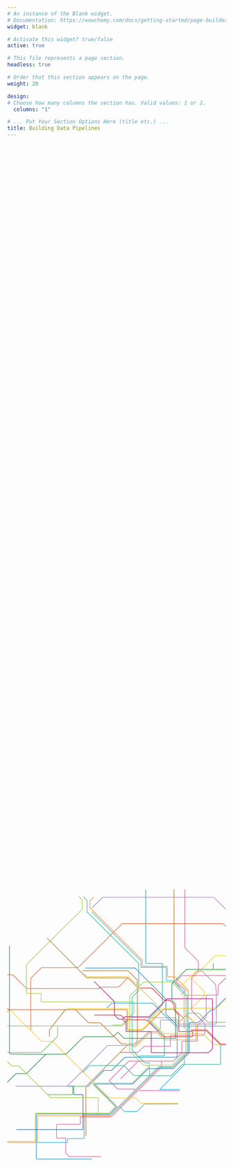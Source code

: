 ```yaml
---
# An instance of the Blank widget.
# Documentation: https://wowchemy.com/docs/getting-started/page-builder/
widget: blank

# Activate this widget? true/false
active: true

# This file represents a page section.
headless: true

# Order that this section appears on the page.
weight: 20

design:
# Choose how many columns the section has. Valid values: 1 or 2.
  columns: "1"

# ... Put Your Section Options Here (title etc.) ...
title: Building Data Pipelines
---
```

<!-- skills section start -->
   <!-- <section class="skills">
          <div class="max-width">
              <h2 class="title">Data Professional</h2>
              <div class="skills-content">
                  <div class="column left">
                      <div class="bars">
                          <div class="info">
                              <span>Machine Learning and Artificial Intelligence</span>
                          </div>
                          <div class="line ml"></div>
                      </div>
                      <div class="bars">
                          <div class="info">
                              <span>Trend Analysis and Predictive Analytics</span>
                          </div>
                          <div class="line trend"></div>
                      </div>
                      <div class="bars">
                          <div class="info">
                              <span>Data Structures & Algorithms</span>
                          </div>
                          <div class="line ds"></div>
                      </div>
                      <div class="bars">
                          <div class="info">
                              <span>Computer Vision techniques</span>
                          </div>
                          <div class="line cv"></div>
                      </div>
                  </div>
                  <div class="column right">
                      <div class="bars">
                          <div class="info">
                              <span>Statistical Modeling and Feature Engineering</span>
                          </div>
                          <div class="line sm"></div>
                      </div>
                      <div class="bars">
                          <div class="info">
                              <span>Data Science and Information Visualization</span>
                          </div>
                          <div class="line iv"></div>
                      </div>
                      <div class="bars">
                          <div class="info">
                              <span>Deep Learning models</span>
                          </div>
                          <div class="line dl"></div>
                      </div>
                      <div class="bars">
                          <div class="info">
                              <span>Web Scraping and Data Mining</span>
                          </div>
                          <div class="line ws"></div>
                      </div>
                  </div>
              </div>
          </div>
      </section> -->

<!-- I am always up for:
 - a cup of delicious coffee
 - dark chocolates
 - discovering new music: [J A M W I N E](https://jam-wine.tumblr.com/)
 - Stock Markets and investments
 - a game of Chess or Table Tennis
 - exploring Open Source Technologies: [Work With Data](https://workwithdata.tumblr.com/)
 - PC Gaming and eSports
 - Coursera MOOCs
 - discussion about new gadgets and PC configurations
 - Logo Designing
 - Traveling (*obviously* :sweat_smile:) -->


<script src='https://codepen.io/juliangarnier/pen/yMLaRG'></script>
<script src='https://cdn.jsdelivr.net/npm/animejs@3.0.1/lib/anime.min.js'></script>

<div class="anim">
  <svg xmlns="http://www.w3.org/2000/svg" viewBox="0 0 800 600"><g fill="none" fill-rule="evenodd"><path stroke="#31B495" d="M781.02 488.77v69.78c0 1.08-.88 1.96-1.97 1.96l-135.12-.04c-1.09 0-2.6.62-3.38 1.39l-39.23 38.96a5.52 5.52 0 0 1-3.37 1.4h-75.38a1.97 1.97 0 0 1-1.97-1.97v-33.5"/><path stroke="#F4D21F" d="M674.88 355.57l45.54-45.24a5.42 5.42 0 0 0 1.39-3.35l-.06-10.38c0-1.08-.63-2.58-1.4-3.35l-43.38-43.07a1.94 1.94 0 0 1 0-2.77l82.83-82.25a5.52 5.52 0 0 1 3.37-1.4l44.94.1c1.08 0 2.6-.62 3.37-1.37L952.5 22.65"/><path stroke="#1AACA8" d="M507-76.68v265.47a4 4 0 0 0 4 3.99H566c1.08 0 1.97.88 1.97 1.96v147.5c0 1.08-.63 2.59-1.4 3.35l-47.9 47.4a5.45 5.45 0 0 0-1.4 3.34c0 2.25.64 3.76 1.4 4.53l53.82 53.26c.77.76 1.76 1.39 2.19 1.39.43 0 .79.88.79 1.96v70.17c0 1.07-.89 1.96-1.97 1.96l-85.81-.04c-1.09 0-2.6.62-3.38 1.39l-1.55 1.54a5.52 5.52 0 0 1-3.38 1.4h-9.29"/><path stroke="#1F8C43" d="M8 127.82v391.06a4.04 4.04 0 0 0 4 4.04L140.8 524"/><path stroke="#1AA5D0" d="M894.01 374l49.8-49.44a5.52 5.52 0 0 1 3.37-1.4h92.41c1.09 0 2.6.63 3.38 1.4l27.18 26.99"/><path stroke="#1AA5D0" d="M894.01 374l49.8-49.44a5.52 5.52 0 0 1 3.37-1.4h92.41c1.09 0 2.6.63 3.38 1.4l27.18 26.99"/><path stroke="#1F8C43" d="M755.16 213.9l70.82.04c1.08 0 2.6-.63 3.37-1.4l91.61-90.97a5.52 5.52 0 0 1 3.37-1.39h77.07l-71.29-72.13a5.45 5.45 0 0 1-1.4-3.35V16.87"/><path stroke="#9DCA40" d="M261.78-52.44l11.16 11.08c.77.77 1.4 2.28 1.4 3.35V-5L156.7 111.03l-85.4 84.8a5.45 5.45 0 0 0-1.4 3.35v100.67c0 1.08.89 1.96 1.97 1.96h50.4c1.09 0 1.98.88 1.98 1.96l.07 26.92c0 1.07.9 1.96 1.98 1.96l335.73.13c1.09 0 1.98.88 1.98 1.96v36.79l-42.99 43.78a5.52 5.52 0 0 1-3.37 1.4H385.2"/><path stroke="#DA5A98" d="M564.8 549.64v17.76c0 1.08-.64 2.59-1.4 3.35L382.28 750.6a5.52 5.52 0 0 1-3.38 1.39h-109.1c-1.09 0-1.97.88-1.97 1.96v23.37c0 1.07-.9 1.96-1.98 1.96h-83.54c-1.08 0-1.97.88-1.97 1.96v45.8c0 1.07.89 1.95 1.97 1.95h29.89c1.08 0 1.97.88 1.97 1.96v51.07c0 1.08.63 2.59 1.4 3.35l10.32 10.25c.77.76 2.29 1.39 3.37 1.39h111.77c1.09 0 1.34.62.57 1.39M482.82 656H630.9"/><path stroke="#E5683E" d="M440.53 245.87l-31.7 31.48a5.52 5.52 0 0 1-3.37 1.39h-62.37c-1.09 0-2.6.62-3.38 1.39l-2.68 3.66-264.59.02c-1.08 0-2.6-.63-3.37-1.4l-47.3-46.97a5.52 5.52 0 0 0-3.37-1.39h-57.47l-1.12-34.61c0-1.08-.63-2.59-1.4-3.35l-66.54-65.94"/><path stroke="#9F83B6" d="M705.31 221.73h7.83c1.09 0 2.6.63 3.37 1.4l45.8 45.6c.78.76 1.4 2.27 1.4 3.35v13.94c0 1.08.46 1.96 1.03 1.98.56 0 1.03.9 1.03 1.98v10.77l-.15 110.84c0 1.08-.89 1.96-1.98 1.96H628.32c-1.08 0-2.6-.63-3.37-1.4l-12.2-12.12a5.52 5.52 0 0 0-3.38-1.39h-46.18a2 2 0 0 0-2 1.96l-.17 26.74c0 1.08-.63 2.59-1.4 3.35l-8.82 8.76a5.52 5.52 0 0 1-3.37 1.39l-26.65-.06c-1.09 0-2.6.62-3.38 1.39l-48.1 47.78a5.52 5.52 0 0 1-3.38 1.39h-16.37l-79.45-.02c-1.09 0-2.6.63-3.36 1.39L220.71 639.06a5.47 5.47 0 0 1-3.35 1.4H31.06"/><path stroke="#BC6D21" d="M145.43 99.41L289.6 243.5c.77.76 2.29 1.39 3.37 1.39h146.76c1.09 0 2.6.62 3.38 1.39l31.93 31.71c.77.77 1.4 2.27 1.4 3.35V474.1c0 1.08-.63 2.59-1.4 3.35l-7.6 7.54a5.52 5.52 0 0 1-3.36 1.4h-20.62l-20.67 20.97-2.78 2.78L289.37 640a5.45 5.45 0 0 0-1.4 3.35l.16 177.85"/><path stroke="#DA1817" d="M318.82 380.62h94.88c1.09 0 2.6.63 3.38 1.39l14.97 14.87c.77.76 2.29 1.39 3.37 1.39h72.99c1.08 0 2.6.63 3.35 1.39l58.57 58.53c.77.77 2.27 1.4 3.35 1.4h103.37c1.08 0 1.97-.89 1.97-1.97v-14.7c0-1.09-.89-1.97-1.97-1.97l-6.7.02H630.1a1.97 1.97 0 0 1-1.97-1.96v-57c0-1.08-.63-2.59-1.4-3.35l-14.58-14.48a5.45 5.45 0 0 1-1.4-3.35v-17.3c0-1.07-.63-2.58-1.4-3.34L597 327.92a5.52 5.52 0 0 0-3.37-1.39h-17.4c-1.09 0-2.6-.62-3.38-1.39l-41.8-41.5a5.52 5.52 0 0 0-3.37-1.4h-41.34"/><path stroke="#9F9FA0"/><path stroke="#74BB63" d="M855.2 194.4h59.84c1.09 0 1.97.89 1.97 1.96v28.74c0 1.08.64 2.59 1.4 3.35l50.96 50.6c.77.76 1.4 2.27 1.4 3.35v101.47l105.2 104.27"/><path stroke="#DA5A98" d="M638.46 305.73L651 293.29c.77-.74.77-2 0-2.76l-31.35-31.13c-.76-.74-.76-2 0-2.76l18.53-18.4a5.52 5.52 0 0 1 3.37-1.39l160.41-.2 423.37 1.2c1.08 0 1.97.89 1.97 1.96v71.5"/><path stroke="#BC6D21" d="M438.61 486.03h-18.54c-1.08 0-2.6-.63-3.37-1.4l-74.94-74.41a5.52 5.52 0 0 0-3.37-1.4h-38.57c-1.08 0-2.6-.62-3.37-1.38l-47-46.68-36.58-.04-57 71.59a5.45 5.45 0 0 0-1.4 3.35v23.9"/><path stroke="#74BB63" d="M882.06 358.97l-46.92 46.6a5.52 5.52 0 0 1-3.38 1.39h-94.64c-1.09 0-2.6-.63-3.38-1.4l-30.6-30.33a5.52 5.52 0 0 0-3.36-1.4l-34.94.04c-1.08 0-2.6.63-3.37 1.4l-29.57 29.36a5.52 5.52 0 0 1-3.37 1.39l-14.55-14.35a5.63 5.63 0 0 0-3.42-1.4l-156.97-.25c-1.11 0-2.65.63-3.43 1.4l-27.85 27.61a5.52 5.52 0 0 1-3.38 1.4H-23.82l-88.65.2-12.44 12.35"/><path stroke="#2283BC" d="M292.9 643.74l59.56-59.12a5.52 5.52 0 0 1 3.37-1.39h23.93c1.08 0 2.6-.63 3.37-1.39l46.53-46.21a5.52 5.52 0 0 1 3.38-1.4h33.53l153.67-.01c1.08 0 1.97-.88 1.97-1.96V420.01c0-1.07-.63-2.58-1.4-3.35l-38.64-38.37a5.45 5.45 0 0 1-1.4-3.35v-51.52c0-1.08-.64-2.59-1.4-3.35L468.91 210.39a5.52 5.52 0 0 0-3.38-1.4l-180.49.2"/><path stroke="#DA5A98" d="M484.13 548.71h-37.09c-1.08 0-2.6.63-3.37 1.4l-69.02 68.54c-.77.76-.77 2 0 2.76l28.09 27.78c.77.76 2.29 1.39 3.37 1.39h62.41"/><path stroke="#31B495" d="M520.82 561.7v-4.74c0-1.08-.89-1.96-1.98-1.96h-13.21c-1.09 0-2.6-.62-3.37-1.39l-43.36-42.88a5.45 5.45 0 0 1-1.4-3.35v-190.4c0-1.08.63-2.6 1.4-3.36l20.89-20.74a5.45 5.45 0 0 0 1.4-3.35v-95.4c0-1.08-.63-2.58-1.4-3.35L292.4 4.7l-.6-40.88c0-1.08-.62-2.58-1.4-3.35L278.8-51.07"/><path stroke="#1EB2D8" d="M275.76 745h99.28c1.09 0 2.6-.63 3.38-1.4l174.33-172.75a5.52 5.52 0 0 1 3.38-1.4h46.75c1.08 0 2.6-.62 3.35-1.38l51.47-51.46a5.42 5.42 0 0 0 1.38-3.35V311.29c0-1.07-.63-2.58-1.4-3.35l-51.84-51.3a5.52 5.52 0 0 0-3.38-1.4h-17.95a1.97 1.97 0 0 1-1.97-1.95v-44.47c0-1.07-.89-1.96-1.97-1.96h-88.63a1.97 1.97 0 0 1-1.97-1.96v-19.2c0-1.07-.64-2.58-1.4-3.34L309.87 4.92"/><path stroke="#F4D21F" d="M1002.65 123.83H926.5c-1.08 0-2.6.62-3.37 1.39l-92.28 91.46a5.52 5.52 0 0 1-3.37 1.39l-131.87-.08c-1.09 0-2.6.63-3.37 1.37l-51.9 51.19c-.77.76-.77 2 0 2.76l21.22 21.1c.77.76 1.4 2.27 1.4 3.35v15.69"/><path stroke="#BE2F39" d="M672.51 437.64h54.25c1.08 0 2.6.63 3.37 1.4l49.04 48.7c.77.76 2.29 1.38 3.37 1.38h45.16c1.08 0 2.6-.62 3.37-1.39L914.39 405a5.52 5.52 0 0 1 3.37-1.4h42.22c1.08 0 2.6.63 3.37 1.4l100.8 100.1"/><path stroke="#E5683E" d="M672.51 434.31h55.63c1.08 0 2.6.63 3.37 1.4l49.14 48.8c.77.76 2.29 1.38 3.37 1.38l41.9-.04c1.08 0 2.6-.62 3.37-1.39l62.08-61.68a5.45 5.45 0 0 0 1.4-3.35l-.1-268.18c0-1.08-.63-2.59-1.4-3.35l-99.8-99.28a5.52 5.52 0 0 0-3.37-1.39H422.62c-1.08 0-2.6.63-3.37 1.4L260.28 206.3a5.52 5.52 0 0 1-3.38 1.39H127.3c-1.08 0-2.6.62-3.37 1.39l-36.71 36.45a5.45 5.45 0 0 0-1.4 3.35v185.1"/><path stroke="#1EB2D8" d="M410.1 713.73l17.53 17.42c.77.76 2.29 1.39 3.37 1.39h42.02c1.09 0 2.6-.63 3.37-1.4l26.02-25.83 123.2-.31"/><path/><path stroke="#2283BC" d="M307.34 907.08c.77-.77.52-1.4-.57-1.4H108.29a1.97 1.97 0 0 1-1.98-1.95V743.59c0-1.08.9-1.96 1.98-1.96h264.38c1.09 0 2.6-.63 3.38-1.4l23.75-23.58c.77-.76.77-2 0-2.76l-80.84-80.1c-.77-.76-.51-1.4.57-1.4h137.53c1.09 0 2.6-.62 3.38-1.38l53.63-53.26a5.52 5.52 0 0 1 3.37-1.4l88.57-.2c1.09 0 2.6-.62 3.38-1.38l55.6-55.22a5.45 5.45 0 0 0 1.4-3.35V409.93c0-1.08.9-1.96 1.98-1.96h29c1.08 0 2.6-.63 3.37-1.4l43.32-43.01a5.52 5.52 0 0 1 3.37-1.4h6.11c1.09 0 2.6-.62 3.38-1.38l53.12-52.76a5.52 5.52 0 0 1 3.37-1.39h13.6c1.08 0 2.6.63 3.37 1.4L892.79 370c.77.77 2.29 1.4 3.37 1.4h74.06c1.08 0 2.6.62 3.37 1.38l93.97 93.5"/><path stroke="#E6632A" d="M647.56 429.46v-33.62c0-1.08-.63-2.59-1.4-3.35l-31.45-31.22a5.52 5.52 0 0 0-3.37-1.4h-36.87c-1.08 0-2.6.63-3.37 1.4l-74.35 73.83a5.52 5.52 0 0 1-3.37 1.39H440.9a1.97 1.97 0 0 1-1.98-1.96v-71.5c0-1.08-.88-1.96-1.97-1.96H9.3c-1.08 0-2.6.63-3.37 1.4l-37.9 37.62a5.52 5.52 0 0 1-3.37 1.4h-57c-1.1 0-2.61.62-3.38 1.38l-13.2 13.1a5.52 5.52 0 0 1-3.37 1.4h-13.2"/><path stroke="#F4D21F" d="M219.9 357h144.49l76.54.13c1.08 0 1.97.88 1.97 1.96v71.7c0 1.08.89 1.96 1.97 1.96h46.36c1.08 0 2.6-.63 3.37-1.4l74.35-74a5.52 5.52 0 0 1 3.37-1.4h192.33c1.09 0 2.6-.62 3.37-1.38l43.58-43.28a5.52 5.52 0 0 1 3.37-1.39h10.6c1.08 0 2.6.63 3.37 1.4l62.65 62.2c.77.77 2.29 1.4 3.37 1.4h73.87c1.09 0 2.6.63 3.38 1.4l94.12 93.47 9.27.57c.84 0 2.17-.62 2.93-1.39l104.08-89.36a1.97 1.97 0 0 1 2.78 0l6.3 6.25"/><path stroke="#9DCA40" d="M599.92 564.19a6.6 6.6 0 0 0 4.04-1.67l47.94-47.6a6.5 6.5 0 0 0 1.67-4.01V313.84c0-1.3-.75-3.1-1.67-4.02l-47.94-47.6a6.6 6.6 0 0 0-4.04-1.66h-97.84a6.6 6.6 0 0 0-4.05 1.66l-47.93 47.6a6.5 6.5 0 0 0-1.68 4.02v197.07c0 1.29.75 3.1 1.68 4.01l47.93 47.6a6.6 6.6 0 0 0 4.05 1.67h97.84z"/><path stroke="#1EB2D8" d="M648.25 527.17v33.3c0 1.08-.63 2.58-1.4 3.35l-87.37 86.76c-.77.76-.51 1.39.57 1.39h70.82"/><path stroke="#BC6D21" d="M476.04 273.32v-18.86c0-1.08-.63-2.59-1.4-3.35l-30.9-30.68a5.52 5.52 0 0 0-3.37-1.4H274.62"/><path stroke="#9F83B6" d="M923.43 372.6V119.09c0-1.07-.64-2.58-1.4-3.34L757.4-47.74a5.52 5.52 0 0 0-3.37-1.39H351.57c-1.09 0-2.6.63-3.38 1.4L310.5-10.3"/><path stroke="#ED8E3F" d="M317-49.77L304.42-37.3a5.58 5.58 0 0 0-1.42 3.35l-.36 21.45a5.3 5.3 0 0 0 1.36 3.35L493.36 178.9c.77.76 1.4 2.27 1.4 3.35v18.41c0 1.08.89 1.96 1.97 1.96h87.86c1.09 0 1.98.88 1.98 1.96v34.67c0 1.08.88 1.96 1.97 1.96h23.3c1.08 0 2.6.63 3.37 1.4l46.16 45.83c.77.77 1.4 2.28 1.4 3.35v138.64l.07 84.4c0 1.08-.63 2.6-1.38 3.35l-53.63 53.27a5.52 5.52 0 0 1-3.37 1.39H557.9c-1.08 0-2.6.63-3.37 1.39L380.57 746.98a5.52 5.52 0 0 1-3.38 1.39H112.47c-1.09 0-1.97.88-1.97 1.96v93.24c0 1.08-.9 1.96-1.98 1.96h-224.54"/><path stroke="#DA5A98" d="M415.07 612.97l63.3-62.86a5.52 5.52 0 0 1 3.37-1.4h124.67c1.08 0 2.6-.6 3.37-1.37l28.23-27.83a5.35 5.35 0 0 0 1.4-3.33V478.2c0-1.07.89-1.96 1.97-1.96H694c1.09 0 1.97-.88 1.97-1.95v-52.11c0-1.08.64-2.59 1.4-3.35l29.57-29.37a5.45 5.45 0 0 0 1.4-3.35v-76c0-1.08.9-1.96 1.98-1.96h37.9a4 4 0 0 0 4-4v-29.3c0-1.08.63-2.59 1.4-3.35l35.35-35"/><path stroke="#1AA5D0" d="M893.1 374.7L847.5 420a5.52 5.52 0 0 1-3.37 1.38H618.66c-1.09 0-2.6-.62-3.37-1.39l-81.65-81.08a5.52 5.52 0 0 0-3.37-1.39H384.49c-1.08 0-2.6.63-3.37 1.4l-17.14 17.02"/><path stroke="#55B549" d="M288.52 640.2h-46.9c-1.09 0-1.98.88-1.98 1.95v26.65c0 1.07-.89 1.95-1.97 1.95h-89.32"/><path stroke="#D3C452" d="M281.34 229.6l9.65 9.59c.77.76 2.29 1.39 3.37 1.39l146.76-.2c1.09 0 2.6.63 3.38 1.37l115.95 114c.77.76.77 1.99 0 2.75l-37.2 37.05a1.96 1.96 0 0 0 0 2.78l49.62 49.28c.77.77 2.3 1.4 3.38 1.4h138.28c1.08 0 2.6.62 3.37 1.39l37.26 37c.77.76 2.3 1.4 3.38 1.4h21.7"/><path stroke="#9DCA40" d="M-116.02 841.87h216.77c1.09 0 1.97-.89 1.97-1.96v-99.83c0-1.08.9-1.96 1.98-1.96h266.24c1.08 0 2.6-.62 3.37-1.39l20.18-20.04c.77-.76.77-2.02 0-2.76l-78.7-78.2a5.45 5.45 0 0 1-1.4-3.35v-1.57c0-1.07.88-1.96 1.97-1.96l139.22.02c1.09 0 2.6-.62 3.38-1.39l53.7-53.48a4.86 4.86 0 0 1 2.8-1.39c.76 0 1.41-.88 1.41-1.96v-6.62"/><path stroke="#B00D7C" d="M317.92 257.82l73.16 72.65c.77.77 1.4 2.27 1.4 3.35v45.25c0 1.08.63 2.59 1.4 3.35l12.02 11.93c.77.77 2.28 1.4 3.37 1.4h9.86c1.09 0 2.6-.63 3.38-1.4l6.29-6.25a5.52 5.52 0 0 1 3.37-1.39h85.81c1.08 0 2.6-.62 3.37-1.39l63.1-62.66a5.52 5.52 0 0 1 3.38-1.4h161.56c1.08 0 1.97.89 1.97 1.96v178.66c0 1.07-.63 2.58-1.4 3.35l-11.42 11.34a5.52 5.52 0 0 1-3.38 1.39H529.03a1.97 1.97 0 0 1-1.98-1.96v-73.07c0-1.07-.88-1.96-1.97-1.96h-88.26a1.97 1.97 0 0 1-1.97-1.95V406.5c0-1.08-.89-1.96-1.97-1.96-1.99 0-3.5-.63-4.28-1.4l-7.44-7.38"/><path stroke="#DA5A98" d="M650.42-78.35v211.36c0 1.08.63 2.59 1.4 3.35l46.73 46.4c.77.77 1.4 2.28 1.4 3.36v35.79l-2.49-.14c-.75 0-1.97.63-2.74 1.4l-18.32 18.19a5.45 5.45 0 0 0-1.4 3.35v116.95c0 1.07.63 2.58 1.38 3.35l46.53 46.58a5.42 5.42 0 0 1 1.38 3.35l-.02 30.34c0 1.08-.63 2.59-1.4 3.35l-4.91 4.88a5.52 5.52 0 0 1-3.37 1.4H599.52c-1.08 0-1.97.87-1.97 1.95v36c0 1.08-.89 1.96-1.97 1.96h-92.71c-1.09 0-2.6.63-3.38 1.4l-19.58 19.45a5.52 5.52 0 0 1-3.38 1.39h-63.61"/><path stroke="#1EB2D8" d="M281.48 745v84.33c0 1.08-.89 1.96-1.97 1.96h-57.48c-1.09 0-1.98.88-1.98 1.96v10.36c0 1.08-.88 1.96-1.97 1.96H110.52"/><path stroke="#F5C739" d="M10.95 362.32l113.4 112.62c.78.77 2.3 1.4 3.38 1.4h36.12c1.08 0 2.6.62 3.37 1.38l205.45 204.03c.77.76 2.29 1.39 3.37 1.39l62.74.03h29.53c1.09 0 2.6.63 3.37 1.4l16.36 16.23c.77.77 2.29 1.4 3.37 1.4h134.34"/><path stroke="#31B495" d="M275.82 590.44l24.44-24.27a5.52 5.52 0 0 1 3.37-1.4h121.52c1.08 0 2.6.63 3.37 1.4l34.32 34.08c.77.77 2.3 1.4 3.38 1.4h54.36"/><path stroke="#AD7D20" d="M633.41 278.74l-21.36-21.22a5.45 5.45 0 0 1-1.4-3.35V-78.58"/><path stroke="#1F8C43" d="M754.4 192.02v20.11c0 1.08-.9 1.96-1.98 1.96h-94.49c-1.08 0-2.6.63-3.37 1.4l-50.28 49.93a5.45 5.45 0 0 0-1.4 3.35v56.41c0 1.08.63 2.59 1.4 3.35l10.63 10.56c.77.76 1.4 2.27 1.4 3.35v121.45c0 1.08-.89 1.96-1.97 1.96H429.6c-1.08 0-2.6-.62-3.37-1.39l-21.2-21.06-15.77 14.8a5.52 5.52 0 0 1-3.37 1.38H282.15c-1.08 0-2.6.63-3.37 1.37l-62.1 61.3a5.5 5.5 0 0 1-3.37 1.37h-69.85c-1.09 0-2.6.63-3.37 1.4l-68.22 67.73a5.52 5.52 0 0 1-3.37 1.4H34.1c-1.09 0-2.6.62-3.38 1.38l-61.64 61.22a5.45 5.45 0 0 0-1.4 3.35v98.02c0 1.08-.89 1.96-1.97 1.96h-30.76c-1.08 0-2.6.63-3.37 1.4l-48.29 47.95"/><path stroke="#74BB63" d="M184.55 422.03v34.09c0 1.07-.63 2.58-1.4 3.35l-56.48 55.88a5.52 5.52 0 0 1-3.37 1.4H-34.6"/><path stroke="#E5683E" d="M980.12 416.59l-15.05-14.95a5.52 5.52 0 0 0-3.38-1.4h-46.04c-1.08 0-2.6.63-3.37 1.4l-14.5 14.4c-.77.76-1.4.5-1.4-.57v-34.93c0-1.08-.63-2.58-1.4-3.35l-2.48-2.47"/><path stroke="#DA5A98" d="M826.77 238.25v54.43c0 1.08.63 2.59 1.4 3.35l86.38 85.78c.77.77 2.29 1.4 3.37 1.4h98.61c1.09 0 2.6-.63 3.36-1.4l22.6-22.8a5.47 5.47 0 0 1 3.36-1.39h106.38c1.08 0 1.97-.88 1.97-1.96l.04-95.24c0-1.08.89-1.96 1.97-1.96h39.02c1.09 0 1.97.88 1.97 1.96v48.1"/><path stroke="#E6632A" d="M12.87 361.05h-5c-1.1 0-2.61-.63-3.38-1.4l-17.72-17.58a5.52 5.52 0 0 0-3.37-1.4h-16.9c-1.09 0-2.6-.62-3.38-1.38l-55.64-55.26a5.52 5.52 0 0 0-3.38-1.4h-15.19"/><path stroke="#3EB373" d="M959.23 126.08l19.2 19.06c.76.76 2.28 1.39 3.36 1.39h177.42c1.09 0 1.97.88 1.97 1.96v100.84a3 3 0 0 0 3 3h36.42c1.08 0 1.97.88 1.97 1.96v54.65"/><path stroke="#2765B0" d="M33.17 798.75h242.12c1.08 0 1.97-.88 1.97-1.96V672.9c0-1.08-.89-1.96-1.97-1.96h-30.12a1.97 1.97 0 0 1-1.98-1.96v-26.76c0-1.07-.88-1.96-1.97-1.96h-20.87"/><path stroke="#EB9D12" d="M458.48 496.1h9.55c1.09 0 2.6-.63 3.37-1.4l48.23-47.83a5.52 5.52 0 0 1 3.38-1.39h24.26c1.08 0 2.6.63 3.37 1.39l23.26 23.1c.77.76 2.29 1.39 3.37 1.39h111.06c1.09 0 1.97-.88 1.97-1.96v-54.46c0-1.08-.63-2.59-1.4-3.33l-20.35-20.04-2.8-2.76-1.17-1.16a5.52 5.52 0 0 0-3.37-1.39h-11.66a1.97 1.97 0 0 1-1.97-1.96V310.6c0-1.08.88-1.96 1.97-1.96h77.38"/><path stroke="#9DCA40" d="M-34.94 402.19v111.19c0 1.07.63 2.58 1.4 3.35l49.06 48.71c.76.77 2.28 1.4 3.37 1.4h21.8c1.08 0 2.6.62 3.37 1.39l113 112.22c.78.77 2.3 1.4 3.38 1.4h170.6c1.08 0 1.97.87 1.97 1.95v60.41"/></g></svg>
</div>

<style>

.anim, .anim svg {
  position: relative;
  width: 100%;
  height: 100%;
}
.anim path {
  stroke-width: 2;
}
</style>


<script>
var pathEls = document.querySelectorAll('path');
for (var i = 0; i < pathEls.length; i++) {
  var pathEl = pathEls[i];
  var offset = anime.setDashoffset(pathEl);
  pathEl.setAttribute('stroke-dashoffset', offset);
  anime({
    targets: pathEl,
    strokeDashoffset: [offset, 0],
    duration: anime.random(1000, 3000),
    delay: anime.random(0, 2000),
    loop: true,
    direction: 'alternate',
    easing: 'easeInOutSine',
    autoplay: true
  });
}
</script>